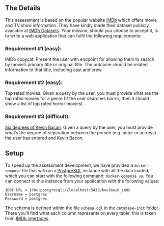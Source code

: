 
## The Details
This assessment is based on the popular website [IMDb](https://www.imdb.com/)
which offers movie and TV show information. They have kindly made their dataset
publicly available at [IMDb Datasets](https://www.imdb.com/interfaces/). Your
mission, should you choose to accept it, is to write a web application that can
fulfil the following requirements:

### Requirement #1 (easy):

IMDb copycat: Present the user with endpoint for allowing them to search by
movie’s primary title or original title. The outcome should be related
information to that title, including cast and crew.

### Requirement #2 (easy):

Top rated movies: Given a query by the user, you must provide what are the top
rated movies for a genre (If the user searches horror, then it should show a
list of top rated horror movies).

### Requirement #3 (difficult):

[Six degrees of Kevin
Bacon](https://en.wikipedia.org/wiki/Six_Degrees_of_Kevin_Bacon): Given a query
by the user, you must provide what’s the degree of separation between the person
(e.g. actor or actress) the user has entered and Kevin Bacon. 

## Setup

To speed up the assessment development, we have provided a `docker-compose` file that
will run a [PostgreSQL](https://www.postgresql.org/) instance with all the data loaded,
which you can start with the following command: `docker-compose up`. You can connect to
this instance from your application with the following values:

```
JDBC URL = jdbc:postgresql://localhost:5432/koolmain_imdb
Username = postgres
Password = postgres
```

The schema is defined within the file `schema.cql` in the `database-init` folder. There
you'll find what each column represents on every table, this is taken from
[IMDb interfaces](https://www.imdb.com/interfaces/).
